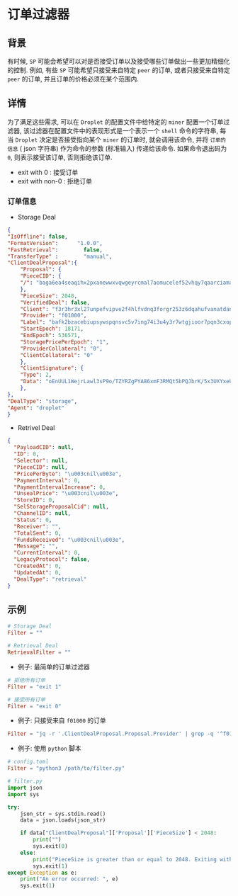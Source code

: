 # 订单过滤器

## 背景

有时候, `SP` 可能会希望可以对是否接受订单以及接受哪些订单做出一些更加精细化的控制. 例如, 有些 `SP` 可能希望只接受来自特定 `peer` 的订单, 或者只接受来自特定 `peer` 的订单, 并且订单的价格必须在某个范围内. 

## 详情

为了满足这些需求, 可以在 `Droplet` 的配置文件中给特定的 `miner` 配置一个订单过滤器, 该过滤器在配置文件中的表现形式是一个表示一个 `shell` 命令的字符串, 每当 `Droplet` 决定是否接受指向某个 `miner` 的订单时, 就会调用该命令, 并将 `订单的信息` ( json 字符串) 作为命令的参数 (标准输入) 传递给该命令. 如果命令退出码为 `0`, 则表示接受该订单, 否则拒绝该订单.

- exit with 0 :  接受订单
- exit with non-0 :  拒绝订单

### 订单信息

- Storage Deal

```json
{
"IsOffline": false,
"FormatVersion":      "1.0.0",
"FastRetrieval":        false,
"TransferType" :        "manual",
"ClientDealProposal":{
    "Proposal": {
    "PieceCID": {
    "/": "baga6ea4seaqihx2pxanewwxvqwgeyrcmal7aomucelef52vhqy7qaarciamaqoq"
    },
    "PieceSize": 2048,
    "VerifiedDeal": false,
    "Client": "f3r3hr3xl27unpefvipve2f4hlfvdnq3forgr253z6dqahufvanatdandxm74zikheccvx74ys7by5vzafq2va",
    "Provider": "f01000",
    "Label": "bafk2bzacebiupsywspqnsvc5v7ing74i3u4y3r7wtgjioor7pqn3cxopq7lo4",
    "StartEpoch": 18171,
    "EndEpoch": 536571,
    "StoragePricePerEpoch": "1",
    "ProviderCollateral": "0",
    "ClientCollateral": "0"
    },
    "ClientSignature": {
    "Type": 2,
    "Data": "oEnUUL1WejrLawl3sP9o/TZYRZgPYA86xmF3RMQt5bPQJbrK/5x3UXYxeUKoIDMjE96fA1GSqfrE14tFl/nMyatPLUvzzZ0ulsPTQVwfb54Mgx0yBSMYTf/O8Bg09MNq"
    },
},
"DealType": "storage",
"Agent": "droplet"
}
```


- Retrivel Deal

```json
{
  "PayloadCID": null,
  "ID": 0,
  "Selector": null,
  "PieceCID": null,
  "PricePerByte": "\u003cnil\u003e",
  "PaymentInterval": 0,
  "PaymentIntervalIncrease": 0,
  "UnsealPrice": "\u003cnil\u003e",
  "StoreID": 0,
  "SelStorageProposalCid": null,
  "ChannelID": null,
  "Status": 0,
  "Receiver": "",
  "TotalSent": 0,
  "FundsReceived": "\u003cnil\u003e",
  "Message": "",
  "CurrentInterval": 0,
  "LegacyProtocol": false,
  "CreatedAt": 0,
  "UpdatedAt": 0,
  "DealType": "retrieval"
}
```


## 示例

```toml
# Storage Deal
Filter = ""

# Retrieval Deal
RetrievalFilter = ""
```

- 例子: 最简单的订单过滤器

```toml
# 拒绝所有订单
Filter = "exit 1"

# 接受所有订单
Filter = "exit 0"
```

- 例子: 只接受来自 `f01000` 的订单

```toml
Filter = "jq -r '.ClientDealProposal.Proposal.Provider' | grep -q '^f01000$'"
```

- 例子: 使用 `python` 脚本

```toml
# config.toml
Filter = "python3 /path/to/filter.py"
```

```python
# filter.py
import json
import sys

try:
    json_str = sys.stdin.read()
    data = json.loads(json_str)

    if data["ClientDealProposal"]['Proposal']['PieceSize'] < 2048:
        print("")
        sys.exit(0)
    else:
        print("PieceSize is greater than or equal to 2048. Exiting with code 1.")
        sys.exit(1)
except Exception as e:
    print("An error occurred: ", e)
    sys.exit(1)
```
